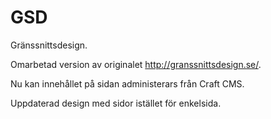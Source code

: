 # GSD
Gränssnittsdesign.

Omarbetad version av originalet http://granssnittsdesign.se/.

Nu kan innehållet på sidan administerars från Craft CMS.

Uppdaterad design med sidor istället för enkelsida.
